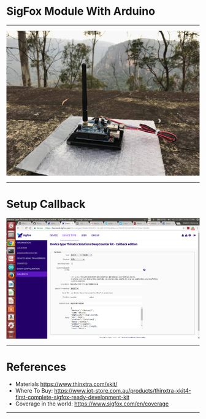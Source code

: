 # SigFox Module With Arduino

***
![SigFox_For_Arduino.jpg](https://github.com/leehaesung/NodeRED/blob/master/02_CodeFiles/11_SigFox/01_Images/SigFox_For_Arduino.jpg)

***
# Setup Callback

![SettingCallbackSigFoxWithArduino.png](https://github.com/leehaesung/NodeRED/blob/master/02_CodeFiles/11_SigFox/01_Images/SettingCallbackSigFoxWithArduino.png)
***

# References

* Materials https://www.thinxtra.com/xkit/
* Where To Buy: https://www.iot-store.com.au/products/thinxtra-xkit4-first-complete-sigfox-ready-development-kit
* Coverage in the world: https://www.sigfox.com/en/coverage

***
